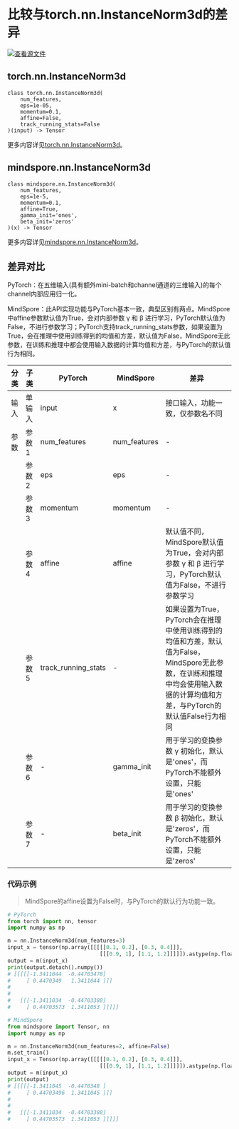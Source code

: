 # 比较与torch.nn.InstanceNorm3d的差异

[![查看源文件](https://mindspore-website.obs.cn-north-4.myhuaweicloud.com/website-images/r2.3.1/resource/_static/logo_source.svg)](https://gitee.com/mindspore/docs/blob/r2.3.1/docs/mindspore/source_zh_cn/note/api_mapping/pytorch_diff/InstanceNorm3d.md)

## torch.nn.InstanceNorm3d

```text
class torch.nn.InstanceNorm3d(
    num_features,
    eps=1e-05,
    momentum=0.1,
    affine=False,
    track_running_stats=False
)(input) -> Tensor
```

更多内容详见[torch.nn.InstanceNorm3d](https://pytorch.org/docs/1.8.1/generated/torch.nn.InstanceNorm3d.html)。

## mindspore.nn.InstanceNorm3d

```text
class mindspore.nn.InstanceNorm3d(
    num_features,
    eps=1e-5,
    momentum=0.1,
    affine=True,
    gamma_init='ones',
    beta_init='zeros'
)(x) -> Tensor
```

更多内容详见[mindspore.nn.InstanceNorm3d](https://www.mindspore.cn/docs/zh-CN/r2.3.1/api_python/nn/mindspore.nn.InstanceNorm3d.html)。

## 差异对比

PyTorch：在五维输入(具有额外mini-batch和channel通道的三维输入)的每个channel内部应用归一化。

MindSpore：此API实现功能与PyTorch基本一致，典型区别有两点。MindSpore中affine参数默认值为True，会对内部参数 γ 和 β 进行学习，PyTorch默认值为False，不进行参数学习；PyTorch支持track_running_stats参数，如果设置为True，会在推理中使用训练得到的均值和方差，默认值为False，MindSpore无此参数，在训练和推理中都会使用输入数据的计算均值和方差，与PyTorch的默认值行为相同。

| 分类 | 子类 |PyTorch | MindSpore | 差异 |
| --- | --- | --- | --- |---|
| 输入 | 单输入 | input | x | 接口输入，功能一致，仅参数名不同 |
| 参数 | 参数1 | num_features | num_features | - |
| | 参数2 | eps | eps | - |
| | 参数3 | momentum | momentum | - |
| | 参数4 | affine | affine | 默认值不同，MindSpore默认值为True，会对内部参数 γ 和 β 进行学习，PyTorch默认值为False，不进行参数学习 |
| | 参数5 | track_running_stats | - | 如果设置为True，PyTorch会在推理中使用训练得到的均值和方差，默认值为False，MindSpore无此参数，在训练和推理中均会使用输入数据的计算均值和方差，与PyTorch的默认值False行为相同 |
| | 参数6 | - | gamma_init | 用于学习的变换参数 γ 初始化，默认是'ones'，而PyTorch不能额外设置，只能是'ones'|
| | 参数7 | - | beta_init |用于学习的变换参数 β 初始化，默认是'zeros'，而PyTorch不能额外设置，只能是'zeros' |

### 代码示例

> MindSpore的affine设置为False时，与PyTorch的默认行为功能一致。

```python
# PyTorch
from torch import nn, tensor
import numpy as np

m = nn.InstanceNorm3d(num_features=3)
input_x = tensor(np.array([[[[[0.1, 0.2], [0.3, 0.4]]],
                             [[[0.9, 1], [1.1, 1.2]]]]]).astype(np.float32))
output = m(input_x)
print(output.detach().numpy())
# [[[[[-1.3411044  -0.44703478]
#     [ 0.4470349   1.3411044 ]]]
#
#
#   [[[-1.3411034  -0.44703388]
#     [ 0.44703573  1.3411053 ]]]]]

# MindSpore
from mindspore import Tensor, nn
import numpy as np

m = nn.InstanceNorm3d(num_features=2, affine=False)
m.set_train()
input_x = Tensor(np.array([[[[[0.1, 0.2], [0.3, 0.4]]],
                             [[[0.9, 1], [1.1, 1.2]]]]]).astype(np.float32))
output = m(input_x)
print(output)
# [[[[[-1.3411045  -0.4470348 ]
#     [ 0.44703496  1.3411045 ]]]
#
#
#   [[[-1.3411034  -0.44703388]
#     [ 0.44703573  1.3411053 ]]]]]
```
